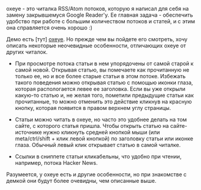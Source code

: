 oxeye - это читалка RSS/Atom потоков, которую я написал для себя на замену закрывшемуся Google Reader'у. Ее главная задача - обеспечить удобство при работе с большим количеством потоков и статей, и с этим она справляется очень хорошо :)

Демо есть [тут] [oxeye]. Но прежде чем вы пойдете его смотреть, хочу описать некоторые неочевидные особенности, отличающих oxeye от других читалок.

* При просмотре потока статьи в нем упорядочены от самой старой к самой новой. Открывая статью, вы помечаете как прочитанную не только ее, но и все более старые статьи в этом потоке. Избежать такого поведения можно открывая статью с помощью иконки глаза, которая распологается левее ее заголовка. Если вы уже открыли какую-то статью и, не желая того, пометили предыдущие статьи как прочитанные, то можно отменить это действие кликнув на красную кнопку, которая появится в правом верхнем углу страницы.

* Статьи можно читать в oxeye, но часто это удобнее делать на том сайте, с которого статья пришла. Чтобы открыть статью на сайте-источнике нужно кликнуть средней кнопкой мыши (или meta/ctrl/shift + клик левой кнопкой) по заголовку статьи или иконке глаза. Обычный левый клик открывает статью в самой читалке.

* Ссылки в сниппете статьи кликабельны, что удобно при чтении, например, потока Hacker News. 

Разумеется, у oxeye есть и другие особенности, но при знакомстве с демкой они будут более очевидны, чем описанные выше.

[oxeye]:http://178.62.172.173
